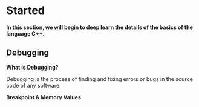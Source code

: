 # Started 
**In this section, we will begin to deep learn the details of the basics of the language C++.**  

## Debugging  

**What is Debugging?**  

Debugging is the process of finding and fixing errors or bugs in the source code of any software.  

**Breakpoint & Memory Values**  

```cpp

```

